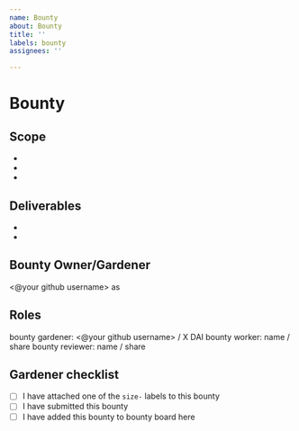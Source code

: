 ```yaml
---
name: Bounty
about: Bounty
title: ''
labels: bounty
assignees: ''

---
```


# Bounty

## Scope
<!-- A list of specific things which should be done to deliver the bounty. These could be seen as requirements to verify/review bounty against -->

-
-
-

## Deliverables
<!-- Artifacts produced as the result of this bounty. Something that could be verified/reviewed. Some examples: updated code, deployment made, blog post published, public event conducted etc -->

-
-

## Bounty Owner/Gardener
<!-- The Role who is responsible for the bounty. The Role must belong to Funding Circle. -->
<@your github username> as **<Role>**


## Roles
bounty gardener: <@your github username> / X DAI <!-- likely shouldn't be a % but rather flat -->
bounty worker: name / share
bounty reviewer: name / share

## Gardener checklist

- [ ] I have attached one of the `size-` labels to this bounty
- [ ] I have submitted this bounty
- [ ] I have added this bounty to bounty board here

<!--
# Bounty sizes
XS / 200 DAI / effort ~ 3h
S / 350 DAI / effort ~5h
M / 550 DAI / effort ~8h
L / 900 DAI / effort ~13h
XL / 1400 DAI / effort ~21h
-->
